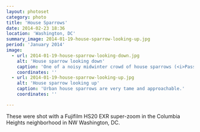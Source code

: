 ```yaml
---
layout: photoset
category: photo
title: 'House Sparrows'
date: 2014-02-23 18:36
location: 'Washington, DC'
summary_image: 2014-01-19-house-sparrow-looking-up.jpg
period: 'January 2014'
image:
  - url: 2014-01-19-house-sparrow-looking-down.jpg
    alt: 'House sparrow looking down'
    caption: 'One of a noisy midwinter crowd of house sparrows (<i>Passer domesticus</i>).'
    coordinates: ''
  - url: 2014-01-19-house-sparrow-looking-up.jpg
    alt: 'House sparrow looking up'
    caption: 'Urban house sparrows are very tame and approachable.'
    coordinates: ''

---
```


These were shot with a Fujifilm HS20 EXR super-zoom in the Columbia Heights neighborhood in NW Washington, DC. 